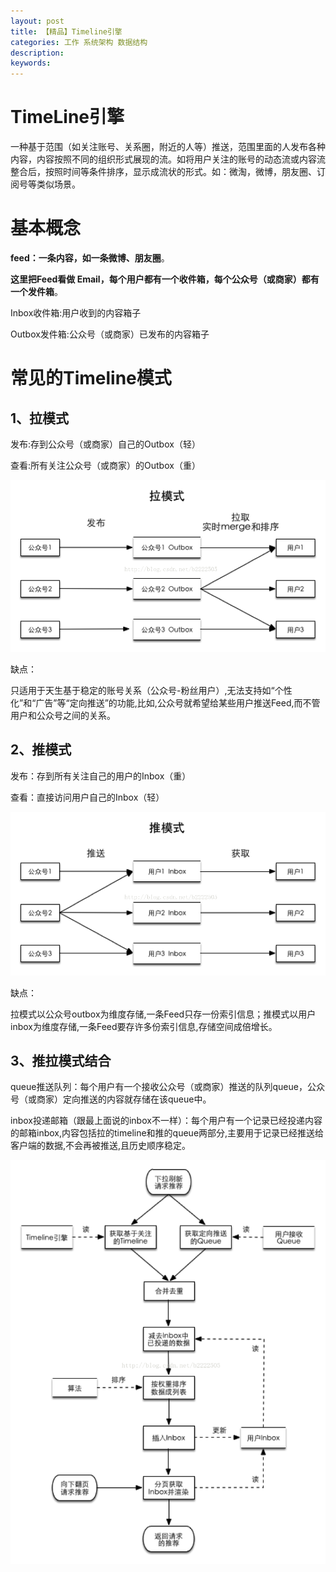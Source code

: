 ```yaml
---
layout: post
title: 【精品】Timeline引擎
categories: 工作 系统架构 数据结构
description: 
keywords: 
---
```



# TimeLine引擎

一种基于范围（如关注账号、关系圈，附近的人等）推送，范围里面的人发布各种内容，内容按照不同的组织形式展现的流。如将用户关注的账号的动态流或内容流整合后，按照时间等条件排序，显示成流状的形式。如：微淘，微博，朋友圈、订阅号等类似场景。



# 基本概念

**feed：一条内容，如一条微博、朋友圈**。

**这里把Feed看做 Email，每个用户都有一个收件箱，每个公众号（或商家）都有一个发件箱**。

Inbox收件箱:用户收到的内容箱子

Outbox发件箱:公众号（或商家）已发布的内容箱子



# 常见的Timeline模式

## 1、拉模式


发布:存到公众号（或商家）自己的Outbox（轻）

查看:所有关注公众号（或商家）的Outbox（重）

![](/images/posts/2017-11-05-timeline.md/1.png)

缺点：

只适用于天生基于稳定的账号关系（公众号-粉丝用户）,无法支持如“个性化”和“广告”等“定向推送”的功能,比如,公众号就希望给某些用户推送Feed,而不管用户和公众号之间的关系。



## 2、推模式

发布：存到所有关注自己的用户的Inbox（重）

查看：直接访问用户自己的Inbox（轻）

![](/images/posts/2017-11-05-timeline.md/2.png)

缺点：

拉模式以公众号outbox为维度存储,一条Feed只存一份索引信息；推模式以用户inbox为维度存储,一条Feed要存许多份索引信息,存储空间成倍增长。



## 3、推拉模式结合

queue推送队列：每个用户有一个接收公众号（或商家）推送的队列queue，公众号（或商家）定向推送的内容就存储在该queue中。

inbox投递邮箱（跟最上面说的inbox不一样）：每个用户有一个记录已经投递内容的邮箱inbox,内容包括拉的timeline和推的queue两部分,主要用于记录已经推送给客户端的数据,不会再被推送,且历史顺序稳定。

 
![](/images/posts/2017-11-05-timeline.md/3.png)
 


